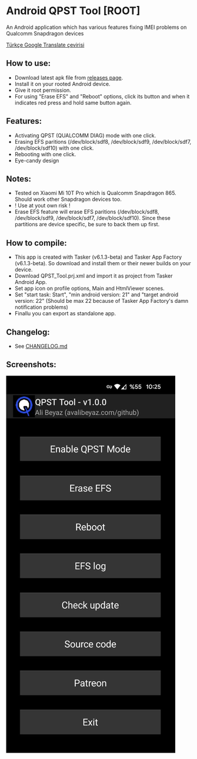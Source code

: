# Android QPST Tool [ROOT]  
An Android application which has various features fixing IMEI problems on Qualcomm Snapdragon devices  
  
[Türkçe Google Translate çevirisi](https://github-com.translate.goog/symbuzzer/android-qpst-tool/blob/main/README.md?_x_tr_sl=en&_x_tr_tl=tr&_x_tr_hl=tr&_x_tr_pto=wapp)  
  
## How to use:
- Download latest apk file from [releases page](https://github.com/symbuzzer/android-qpst-tool/releases).    
- Install it on your rooted Android device.  
- Give it root permission.  
- For using "Erase EFS" and "Reboot" options, click its button and when it indicates red press and hold same button again.  

## Features:  
- Activating QPST (QUALCOMM DIAG) mode with one click.  
- Erasing EFS paritions (/dev/block/sdf8, /dev/block/sdf9, /dev/block/sdf7, /dev/block/sdf10) with one click.  
- Rebooting with one click.
- Eye-candy design

## Notes:  
- Tested on Xiaomi Mi 10T Pro which is Qualcomm Snapdragon 865. Should work other Snapdragon devices too.  
- ! Use at yout own risk !
- Erase EFS feature will erase EFS paritions (/dev/block/sdf8, /dev/block/sdf9, /dev/block/sdf7, /dev/block/sdf10). Since these partitions are device specific, be sure to back them up first.  
  
## How to compile:  
- This app is created with Tasker (v6.1.3-beta) and Tasker App Factory (v6.1.3-beta). So download and install them or their newer builds on your device.  
- Download QPST_Tool.prj.xml and import it as project from Tasker Android App.  
- Set app icon on profile options, Main and HtmlViewer scenes.  
- Set "start task: Start", "min android version: 21" and "target android version: 22" (Should be max 22 because of Tasker App Factory's damn notification problems)  
- Finallu you can export as standalone app.  
  
## Changelog:  
- See [CHANGELOG.md](https://github.com/symbuzzer/android-qpst-tool/blob/main/CHANGELOG.md)
  
## Screenshots:
![](https://github.com/symbuzzer/android-qpst-tool/blob/main/screenshot1.jpg?raw=true)
